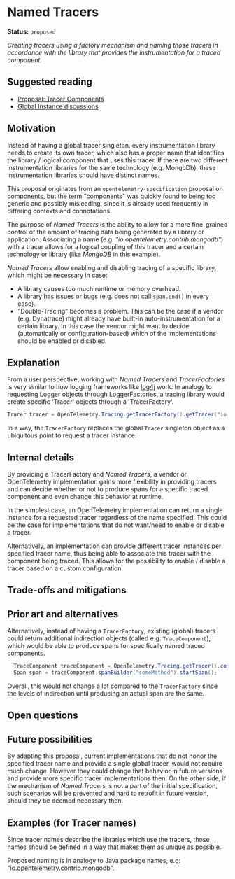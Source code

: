 # Named Tracers

**Status:** `proposed`

_Creating tracers using a factory mechanism and naming those tracers in accordance with the library that provides the instrumentation for a traced component._

## Suggested reading

* [Proposal: Tracer Components](https://github.com/open-telemetry/opentelemetry-specification/issues/10)
* [Global Instance discussions](https://github.com/open-telemetry/opentelemetry-specification/labels/global%20instance)

## Motivation

Instead of having a global tracer singleton, every instrumentation library needs to create its own tracer, which also has a proper name that identifies the library / logical component that uses this tracer. If there are two different instrumentation libraries for the same technology (e.g. MongoDb), these instrumentation libraries should have distinct names.

This proposal originates from an `opentelemetry-specification` proposal on [components](https://github.com/open-telemetry/opentelemetry-specification/issues/10), but the term "components" was quickly found to being too generic and possibly misleading, since it is already used frequently in differing contexts and connotations.

The purpose of _Named Tracers_ is the ability to allow for a more fine-grained control of the amount of tracing data being generated by a library or application. Associating a name (e.g. _"io.opentelemetry.contrib.mongodb"_) with a tracer allows for a logical coupling of this tracer and a certain technology or library (like _MongoDB_ in this example).

*Named Tracers* allow enabling and disabling tracing of a specific library, which might be necessary in case:
* A library causes too much runtime or memory overhead.
* A library has issues or bugs (e.g. does not call `span.end()` in every case).
* "Double-Tracing" becomes a problem. This can be the case if a vendor (e.g. Dynatrace) might already have built-in auto-instrumentation for a certain library. In this case the vendor might want to decide (automatically or configuration-based) which of the implementations should be enabled or disabled.


## Explanation

From a user perspective, working with *Named Tracers* and *TracerFactories* is very similar to how logging frameworks like [log4j](https://www.slf4j.org/apidocs/org/slf4j/LoggerFactory.html) work. In analogy to requesting Logger objects through LoggerFactories, a tracing library would create specific 'Tracer' objects through a 'TracerFactory'.

```java
Tracer tracer = OpenTelemetry.Tracing.getTracerFactory().getTracer("io.opentelemetry.contrib.mongodb");
```

In a way, the `TracerFactory` replaces the global `Tracer` singleton object as a ubiquitous point to request a tracer instance.


## Internal details

By providing a TracerFactory and *Named Tracers*, a vendor or OpenTelemetry implementation gains more flexibility in providing tracers and can decide whether or not to produce spans for a specific traced component and even change this behavior at runtime.

In the simplest case, an OpenTelemetry implementation can return a single instance for a requested tracer regardless of the name specified. This could be the case for implementations that do not want/need to enable or disable a tracer.

Alternatively, an implementation can provide different tracer instances per specified tracer name, thus being able to associate this tracer with the component being traced. This allows for the possibility to enable / disable a tracer based on a custom configuration.

## Trade-offs and mitigations

## Prior art and alternatives

Alternatively, instead of having a `TracerFactory`, existing (global) tracers could return additional indirection objects (called e.g. `TraceComponent`), which would be able to produce spans for specifically named traced components.

```java
  TraceComponent traceComponent = OpenTelemetry.Tracing.getTracer().componentBuilder("io.opentelemetry.contrib.mongodb");
  Span span = traceComponent.spanBuilder("someMethod").startSpan();
```

Overall, this would not change a lot compared to the `TracerFactory` since the levels of indirection until producing an actual span are the same.


## Open questions

## Future possibilities

By adapting this proposal, current implementations that do not honor the specified tracer name and provide a single global tracer, would not require much change. However they could change that behavior in future versions and provide more specific tracer implementations then. On the other side, if the mechanism of *Named Tracers* is not a part of the initial specification, such scenarios will be prevented and hard to retrofit in future version, should they be deemed necessary then.

## Examples (for Tracer names)

Since tracer names describe the libraries which use the tracers, those names should be defined in a way that makes them as unique as possible.

Proposed naming is in analogy to Java package names, e.g: "io.opentelemetry.contrib.mongodb".
